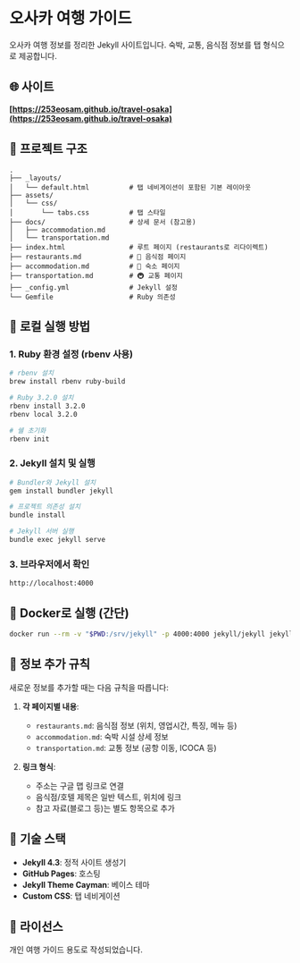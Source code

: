 # 오사카 여행 가이드

오사카 여행 정보를 정리한 Jekyll 사이트입니다. 숙박, 교통, 음식점 정보를 탭 형식으로 제공합니다.

## 🌐 사이트

**[https://253eosam.github.io/travel-osaka](https://253eosam.github.io/travel-osaka)**

## 📁 프로젝트 구조

```
.
├── _layouts/
│   └── default.html          # 탭 네비게이션이 포함된 기본 레이아웃
├── assets/
│   └── css/
│       └── tabs.css          # 탭 스타일
├── docs/                     # 상세 문서 (참고용)
│   ├── accommodation.md
│   └── transportation.md
├── index.html                # 루트 페이지 (restaurants로 리다이렉트)
├── restaurants.md            # 🍜 음식점 페이지
├── accommodation.md          # 🏨 숙소 페이지
├── transportation.md         # 🚇 교통 페이지
├── _config.yml               # Jekyll 설정
└── Gemfile                   # Ruby 의존성
```

## 🚀 로컬 실행 방법

### 1. Ruby 환경 설정 (rbenv 사용)

```bash
# rbenv 설치
brew install rbenv ruby-build

# Ruby 3.2.0 설치
rbenv install 3.2.0
rbenv local 3.2.0

# 쉘 초기화
rbenv init
```

### 2. Jekyll 설치 및 실행

```bash
# Bundler와 Jekyll 설치
gem install bundler jekyll

# 프로젝트 의존성 설치
bundle install

# Jekyll 서버 실행
bundle exec jekyll serve
```

### 3. 브라우저에서 확인

```
http://localhost:4000
```

## 🐳 Docker로 실행 (간단)

```bash
docker run --rm -v "$PWD:/srv/jekyll" -p 4000:4000 jekyll/jekyll jekyll serve --force_polling
```

## 📝 정보 추가 규칙

새로운 정보를 추가할 때는 다음 규칙을 따릅니다:

1. **각 페이지별 내용**:
   - `restaurants.md`: 음식점 정보 (위치, 영업시간, 특징, 메뉴 등)
   - `accommodation.md`: 숙박 시설 상세 정보
   - `transportation.md`: 교통 정보 (공항 이동, ICOCA 등)

2. **링크 형식**:
   - 주소는 구글 맵 링크로 연결
   - 음식점/호텔 제목은 일반 텍스트, 위치에 링크
   - 참고 자료(블로그 등)는 별도 항목으로 추가

## 🔧 기술 스택

- **Jekyll 4.3**: 정적 사이트 생성기
- **GitHub Pages**: 호스팅
- **Jekyll Theme Cayman**: 베이스 테마
- **Custom CSS**: 탭 네비게이션

## 📄 라이선스

개인 여행 가이드 용도로 작성되었습니다.
